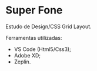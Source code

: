 # Super Fone

Estudo de Design/CSS Grid Layout.

Ferramentas utilizadas:
- VS Code (Html5/Css3);
- Adobe XD;
- Zeplin.



